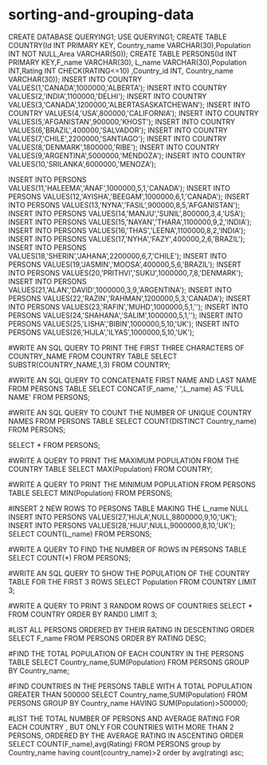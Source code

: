 # sorting-and-grouping-data
 CREATE DATABASE QUERYING1;
USE QUERYING1;
CREATE TABLE COUNTRY(Id INT PRIMARY KEY, Country_name VARCHAR(30),Population INT NOT NULL,Area VARCHAR(50));
CREATE TABLE PERSONS(Id INT PRIMARY KEY,F_name VARCHAR(30), L_name VARCHAR(30),Population INT,Rating INT CHECK(RATING<=10) ,Country_id INT, Country_name VARCHAR(30));
INSERT INTO COUNTRY VALUES(1,'CANADA',1000000,'ALBERTA');
INSERT INTO COUNTRY VALUES(2,'INDIA',1100000,'DELHI');
INSERT INTO COUNTRY VALUES(3,'CANADA',1200000,'ALBERTASASKATCHEWAN');
INSERT INTO COUNTRY VALUES(4,'USA',800000,'CALIFORNIA');
INSERT INTO COUNTRY VALUES(5,'AFGANISTAN',900000,'KHOST');
INSERT INTO COUNTRY VALUES(6,'BRAZIL',400000,'SALVADOR');
INSERT INTO COUNTRY VALUES(7,'CHILE',2200000,'SANTIAGO');
INSERT INTO COUNTRY VALUES(8,'DENMARK',1800000,'RIBE');
INSERT INTO COUNTRY VALUES(9,'ARGENTINA',5000000,'MENDOZA');
INSERT INTO COUNTRY VALUES(10,'SRILANKA',6000000,'MENOZA');


INSERT INTO PERSONS VALUES(11,'HALEEMA','ANAF',1000000,5,1,'CANADA');
INSERT INTO PERSONS VALUES(12,'AYISHA','BEEGAM',1000000,6,1,'CANADA');
INSERT INTO PERSONS VALUES(13,'NYNA','FASIL',900000,8,5,'AFGANISTAN');
INSERT INTO PERSONS VALUES(14,'MANJU','SUNIL',800000,3,4,'USA');
INSERT INTO PERSONS VALUES(15,'NAYAN','THARA',1100000,9,2,'INDIA');
INSERT INTO PERSONS VALUES(16,'THAS','LEENA',1100000,8,2,'INDIA');
INSERT INTO PERSONS VALUES(17,'NYHA','FAZY',400000,2,6,'BRAZIL');
INSERT INTO PERSONS VALUES(18,'SHERIN','JAHANA',2200000,6,7,'CHILE');
INSERT INTO PERSONS VALUES(19,'JASMIN','MOOSA',400000,5,6,'BRAZIL');
INSERT INTO PERSONS VALUES(20,'PRITHVI','SUKU',1000000,7,8,'DENMARK');
INSERT INTO PERSONS VALUES(21,'ALAN','DAVID',1000000,3,9,'ARGENTINA');
INSERT INTO PERSONS VALUES(22,'RAZIN','RAHMAN',1200000,5,3,'CANADA');
INSERT INTO PERSONS VALUES(23,'RAFIN','MUHD',1000000,5,1,'');
INSERT INTO PERSONS VALUES(24,'SHAHANA','SALIM',1000000,5,1,'');
INSERT INTO PERSONS VALUES(25,'LISHA','BIBIN',1000000,5,10,'UK');
INSERT INTO PERSONS VALUES(26,'HIJLA','ILYAS',1000000,5,10,'UK');

#WRITE AN SQL QUERY TO PRINT THE FIRST THREE CHARACTERS OF COUNTRY_NAME FROM COUNTRY TABLE
SELECT SUBSTR(COUNTRY_NAME,1,3) FROM COUNTRY;

#WRITE AN SQL QUERY TO CONCATENATE FIRST NAME AND LAST NAME FROM PERSONS TABLE
SELECT CONCAT(F_name,' ',L_name) AS 'FULL NAME' FROM PERSONS;

#WRITE AN SQL QUERY TO COUNT THE NUMBER OF UNIQUE COUNTRY NAMES FROM PERSONS TABLE
SELECT COUNT(DISTINCT Country_name) FROM PERSONS;

SELECT * FROM PERSONS;

#WRITE A QUERY TO PRINT THE MAXIMUM POPULATION FROM THE COUNTRY TABLE
SELECT MAX(Population) FROM COUNTRY;

#WRITE A QUERY TO PRINT THE MINIMUM POPULATION FROM PERSONS TABLE
SELECT MIN(Population) FROM PERSONS;

#INSERT 2 NEW ROWS TO PERSONS TABLE MAKING THE L_name NULL
INSERT INTO PERSONS VALUES(27,'HIJLA',NULL,8800000,9,10,'UK');
INSERT INTO PERSONS VALUES(28,'HIJU',NULL,9000000,8,10,'UK');
SELECT COUNT(L_name) FROM PERSONS;

#WRITE A QUERY TO FIND THE NUMBER OF ROWS IN PERSONS TABLE
SELECT COUNT(*) FROM PERSONS;

#WRITE AN SQL QUERY TO SHOW THE POPULATION OF THE COUNTRY TABLE FOR THE FIRST 3 ROWS
SELECT Population FROM COUNTRY LIMIT 3;

#WRITE A QUERY TO PRINT 3 RANDOM ROWS OF COUNTRIES
SELECT * FROM COUNTRY ORDER BY RAND() LIMIT 3;

#LIST ALL PERSONS ORDERED BY THEIR RATING IN DESCENTING ORDER
SELECT F_name FROM PERSONS ORDER BY RATING DESC;

#FIND THE TOTAL POPULATION OF EACH COUNTRY IN THE PERSONS TABLE
SELECT Country_name,SUM(Population) FROM PERSONS GROUP BY Country_name;

#FIND COUNTRIES IN THE PERSONS TABLE WITH A TOTAL POPULATION GREATER THAN 500000
SELECT Country_name,SUM(Population) FROM PERSONS GROUP BY Country_name HAVING SUM(Population)>500000;

#LIST THE TOTAL NUMBER OF PERSONS AND AVERAGE RATING FOR EACH COUNTRY , BUT ONLY FOR COUNTRIES WITH MORE THAN 2 PERSONS, ORDERED BY THE AVERAGE RATING IN ASCENTING ORDER
SELECT COUNT(F_name),avg(Rating) FROM PERSONS group by Country_name having count(country_name)>2 order by avg(rating) asc;

 
